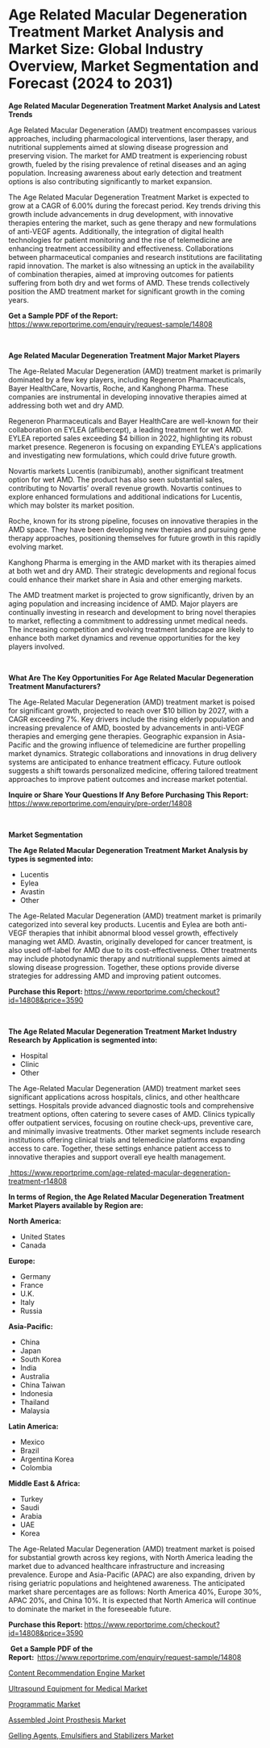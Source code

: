 <p><h1>Age Related Macular Degeneration Treatment Market Analysis and Market Size: Global Industry Overview, Market Segmentation and Forecast (2024 to 2031)</h1></p><p><strong>Age Related Macular Degeneration Treatment Market Analysis and Latest Trends</strong></p>
<p><p>Age Related Macular Degeneration (AMD) treatment encompasses various approaches, including pharmacological interventions, laser therapy, and nutritional supplements aimed at slowing disease progression and preserving vision. The market for AMD treatment is experiencing robust growth, fueled by the rising prevalence of retinal diseases and an aging population. Increasing awareness about early detection and treatment options is also contributing significantly to market expansion.</p><p>The Age Related Macular Degeneration Treatment Market is expected to grow at a CAGR of 6.00% during the forecast period. Key trends driving this growth include advancements in drug development, with innovative therapies entering the market, such as gene therapy and new formulations of anti-VEGF agents. Additionally, the integration of digital health technologies for patient monitoring and the rise of telemedicine are enhancing treatment accessibility and effectiveness. Collaborations between pharmaceutical companies and research institutions are facilitating rapid innovation. The market is also witnessing an uptick in the availability of combination therapies, aimed at improving outcomes for patients suffering from both dry and wet forms of AMD. These trends collectively position the AMD treatment market for significant growth in the coming years.</p></p>
<p><strong>Get a Sample PDF of the Report:&nbsp;</strong> <a href="https://www.reportprime.com/enquiry/request-sample/14808?utm_campaign=1286&utm_medium=2&utm_source=Github&utm_content=ia&utm_term=11102024&utm_id=age-related-macular-degeneration-treatment">https://www.reportprime.com/enquiry/request-sample/14808</a></p>
<p>&nbsp;</p>
<p><strong>Age Related Macular Degeneration Treatment Major Market Players</strong></p>
<p><p>The Age-Related Macular Degeneration (AMD) treatment market is primarily dominated by a few key players, including Regeneron Pharmaceuticals, Bayer HealthCare, Novartis, Roche, and Kanghong Pharma. These companies are instrumental in developing innovative therapies aimed at addressing both wet and dry AMD.</p><p>Regeneron Pharmaceuticals and Bayer HealthCare are well-known for their collaboration on EYLEA (aflibercept), a leading treatment for wet AMD. EYLEA reported sales exceeding $4 billion in 2022, highlighting its robust market presence. Regeneron is focusing on expanding EYLEA's applications and investigating new formulations, which could drive future growth.</p><p>Novartis markets Lucentis (ranibizumab), another significant treatment option for wet AMD. The product has also seen substantial sales, contributing to Novartis’ overall revenue growth. Novartis continues to explore enhanced formulations and additional indications for Lucentis, which may bolster its market position.</p><p>Roche, known for its strong pipeline, focuses on innovative therapies in the AMD space. They have been developing new therapies and pursuing gene therapy approaches, positioning themselves for future growth in this rapidly evolving market.</p><p>Kanghong Pharma is emerging in the AMD market with its therapies aimed at both wet and dry AMD. Their strategic developments and regional focus could enhance their market share in Asia and other emerging markets.</p><p>The AMD treatment market is projected to grow significantly, driven by an aging population and increasing incidence of AMD. Major players are continually investing in research and development to bring novel therapies to market, reflecting a commitment to addressing unmet medical needs. The increasing competition and evolving treatment landscape are likely to enhance both market dynamics and revenue opportunities for the key players involved.</p></p>
<p>&nbsp;</p>
<p><strong>What Are The Key Opportunities For Age Related Macular Degeneration Treatment Manufacturers?</strong></p>
<p><p>The Age-Related Macular Degeneration (AMD) treatment market is poised for significant growth, projected to reach over $10 billion by 2027, with a CAGR exceeding 7%. Key drivers include the rising elderly population and increasing prevalence of AMD, boosted by advancements in anti-VEGF therapies and emerging gene therapies. Geographic expansion in Asia-Pacific and the growing influence of telemedicine are further propelling market dynamics. Strategic collaborations and innovations in drug delivery systems are anticipated to enhance treatment efficacy. Future outlook suggests a shift towards personalized medicine, offering tailored treatment approaches to improve patient outcomes and increase market potential.</p></p>
<p><strong>Inquire or Share Your Questions If Any Before Purchasing This Report:</strong> <a href="https://www.reportprime.com/enquiry/pre-order/14808?utm_campaign=1286&utm_medium=2&utm_source=Github&utm_content=ia&utm_term=11102024&utm_id=age-related-macular-degeneration-treatment">https://www.reportprime.com/enquiry/pre-order/14808</a></p>
<p>&nbsp;</p>
<p><strong>Market Segmentation</strong></p>
<p><strong>The Age Related Macular Degeneration Treatment Market Analysis by types is segmented into:</strong></p>
<p><ul><li>Lucentis</li><li>Eylea</li><li>Avastin</li><li>Other</li></ul></p>
<p><p>The Age-Related Macular Degeneration (AMD) treatment market is primarily categorized into several key products. Lucentis and Eylea are both anti-VEGF therapies that inhibit abnormal blood vessel growth, effectively managing wet AMD. Avastin, originally developed for cancer treatment, is also used off-label for AMD due to its cost-effectiveness. Other treatments may include photodynamic therapy and nutritional supplements aimed at slowing disease progression. Together, these options provide diverse strategies for addressing AMD and improving patient outcomes.</p></p>
<p><strong>Purchase this Report:&nbsp;</strong><a href="https://www.reportprime.com/checkout?id=14808&price=3590&utm_campaign=1286&utm_medium=2&utm_source=Github&utm_content=ia&utm_term=11102024&utm_id=age-related-macular-degeneration-treatment">https://www.reportprime.com/checkout?id=14808&price=3590</a></p>
<p>&nbsp;</p>
<p><strong>The Age Related Macular Degeneration Treatment Market Industry Research by Application is segmented into:</strong></p>
<p><ul><li>Hospital</li><li>Clinic</li><li>Other</li></ul></p>
<p><p>The Age-Related Macular Degeneration (AMD) treatment market sees significant applications across hospitals, clinics, and other healthcare settings. Hospitals provide advanced diagnostic tools and comprehensive treatment options, often catering to severe cases of AMD. Clinics typically offer outpatient services, focusing on routine check-ups, preventive care, and minimally invasive treatments. Other market segments include research institutions offering clinical trials and telemedicine platforms expanding access to care. Together, these settings enhance patient access to innovative therapies and support overall eye health management.</p></p>
<p><a href="https://www.reportprime.com/age-related-macular-degeneration-treatment-r14808?utm_campaign=1286&utm_medium=2&utm_source=Github&utm_content=ia&utm_term=11102024&utm_id=age-related-macular-degeneration-treatment">&nbsp;https://www.reportprime.com/age-related-macular-degeneration-treatment-r14808</a></p>
<p><strong>In terms of Region, the Age Related Macular Degeneration Treatment Market Players available by Region are:</strong></p>
<p>
    <p> <strong> North America: </strong>
        <ul>
            <li>United States</li>
            <li>Canada</li>
        </ul>
        </p> 
    <p> <strong> Europe: </strong>
        <ul>
            <li>Germany</li>
            <li>France</li>
            <li>U.K.</li>
            <li>Italy</li>
            <li>Russia</li>
        </ul>
        </p> 
    <p> <strong> Asia-Pacific: </strong>
        <ul>
            <li>China</li>
            <li>Japan</li>
            <li>South Korea</li>
            <li>India</li>
            <li>Australia</li>
            <li>China Taiwan</li>
            <li>Indonesia</li>
            <li>Thailand</li>
            <li>Malaysia</li>
        </ul>
        </p> 
    <p> <strong> Latin America: </strong>
        <ul>
            <li>Mexico</li>
            <li>Brazil</li>
            <li>Argentina Korea</li>
            <li>Colombia</li>
        </ul>
        </p> 
    <p> <strong> Middle East & Africa: </strong>
        <ul>
            <li>Turkey</li>
            <li>Saudi</li>
            <li>Arabia</li>
            <li>UAE</li>
            <li>Korea</li>
        </ul>
    </p>
    </p>
<p><p>The Age-Related Macular Degeneration (AMD) treatment market is poised for substantial growth across key regions, with North America leading the market due to advanced healthcare infrastructure and increasing prevalence. Europe and Asia-Pacific (APAC) are also expanding, driven by rising geriatric populations and heightened awareness. The anticipated market share percentages are as follows: North America 40%, Europe 30%, APAC 20%, and China 10%. It is expected that North America will continue to dominate the market in the foreseeable future.</p></p>
<p><strong>Purchase this Report: </strong><a href="https://www.reportprime.com/checkout?id=14808&price=3590&utm_campaign=1286&utm_medium=2&utm_source=Github&utm_content=ia&utm_term=11102024&utm_id=age-related-macular-degeneration-treatment">https://www.reportprime.com/checkout?id=14808&price=3590</a></p>
<p>&nbsp;<strong>Get a Sample PDF of the Report:&nbsp;&nbsp;</strong><a href="https://www.reportprime.com/enquiry/request-sample/14808?utm_campaign=1286&utm_medium=2&utm_source=Github&utm_content=ia&utm_term=11102024&utm_id=age-related-macular-degeneration-treatment">https://www.reportprime.com/enquiry/request-sample/14808</a></p>
<p><strong></strong></p>
<p><p><a href="https://issuu.com/reportprime-2/docs/content-recommendation-engine-marke_f78e313bbde941?utm_campaign=1286&utm_medium=2&utm_source=Github&utm_content=ia&utm_term=11102024&utm_id=age-related-macular-degeneration-treatment">Content Recommendation Engine Market</a></p><p><a href="https://www.linkedin.com/pulse/emerging-market-trends-regional-analysis-ultrasound-2mtnc?utm_campaign=1286&utm_medium=2&utm_source=Github&utm_content=ia&utm_term=11102024&utm_id=age-related-macular-degeneration-treatment">Ultrasound Equipment for Medical Market</a></p><p><a href="https://www.linkedin.com/pulse/programmatic-market-pulse-131-expansion-blueprint-2024-2031-dyabf?utm_campaign=1286&utm_medium=2&utm_source=Github&utm_content=ia&utm_term=11102024&utm_id=age-related-macular-degeneration-treatment">Programmatic Market</a></p><p><a href="https://www.linkedin.com/pulse/unveiling-market-trends-global-assembled-joint-prosthesis-pbkac?utm_campaign=1286&utm_medium=2&utm_source=Github&utm_content=ia&utm_term=11102024&utm_id=age-related-macular-degeneration-treatment">Assembled Joint Prosthesis Market</a></p><p><a href="https://www.linkedin.com/pulse/strategic-roadmap-global-gelling-agents-emulsifiers-stabilizers-1gxyf?utm_campaign=1286&utm_medium=2&utm_source=Github&utm_content=ia&utm_term=11102024&utm_id=age-related-macular-degeneration-treatment">Gelling Agents, Emulsifiers and Stabilizers Market</a></p></p>